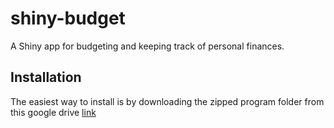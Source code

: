 # shiny-budget

A Shiny app for budgeting and keeping track of personal finances. 

## Installation

The easiest way to install is by downloading the zipped program folder from this google drive [link](https://drive.google.com/drive/folders/15CkyY8tW26NCHrFT0iIcloUtxo4TiqDp?usp=sharing)
